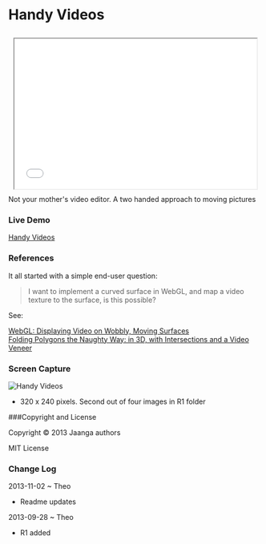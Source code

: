Handy Videos
============
<iframe src=handy-videos/r1/handy-videos.html width=96% height=300px style=margin:2% ></iframe>
Not your mother's video editor. A two handed approach to moving pictures

### Live Demo

[Handy Videos](http://jaanga.github.io/gestification/cookbook/handy-videos/r1/handy-videos.html)



### References

It all started with a simple end-user question:

> I want to implement a curved surface in WebGL, and map a video texture to the surface, 
> is this possible? 

See:

[WebGL: Displaying Video on Wobbly, Moving Surfaces](http://www.jaanga.com/2013/08/webgl-displaying-video-on-wobbly-moving.html)  
[Folding Polygons the Naughty Way: in 3D, with Intersections and a Video Veneer](http://www.jaanga.com/2013/09/folding-polygons-naughty-way-in-3d-with.html)


### Screen Capture

![Handy Videos](http://jaanga.github.io/gestification/cookbook/handy-videos/r1/handy-videos-screen-grab-320x240.png)

* 320 x 240 pixels. Second out of four images in R1 folder


###Copyright and License

Copyright &copy; 2013 Jaanga authors

MIT License


### Change Log

2013-11-02 ~ Theo

* Readme updates

2013-09-28 ~ Theo
* R1 added